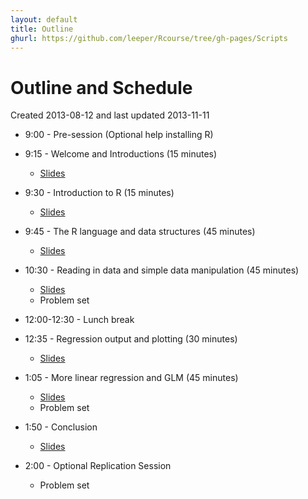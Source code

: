 ```yaml
---
layout: default
title: Outline
ghurl: https://github.com/leeper/Rcourse/tree/gh-pages/Scripts
---
```


# Outline and Schedule #

Created 2013-08-12 and last updated 2013-11-11

* 9:00 - Pre-session (Optional help installing R)

* 9:15 - Welcome and Introductions (15 minutes)

  * [Slides](Slides/Welcome.pdf)

* 9:30 - Introduction to R (15 minutes)

  * [Slides](Slides/Introduction.pdf)

* 9:45 - The R language and data structures (45 minutes)

  * [Slides](Slides/Basics.pdf)

* 10:30 - Reading in data and simple data manipulation (45 minutes)

  * [Slides](Slides/Data.pdf)
  * Problem set <!--Reading in data, character/factor, save/write.csv-->

* 12:00-12:30 - Lunch break

* 12:35 - Regression output and plotting (30 minutes)

  * [Slides](Slides/Regression.pdf)
  
* 1:05 - More linear regression and GLM (45 minutes)

  * [Slides](Slides/Regression2.pdf)
  * Problem set <!--Regression assumptions, specification, predictions-->
  
* 1:50 - Conclusion

  * [Slides](Slides/Conclusion.pdf)

* 2:00 - Optional Replication Session

  * Problem set <!--Replication of other results-->
